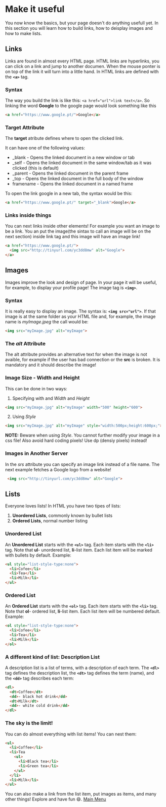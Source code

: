 # Make it useful
You now know the basics, but your page doesn't do anything usefull yet. In this section you will learn how to build links, how to deisplay images and how to make lists.

## Links

Links are found in almost every HTML page. HTML links are hyperlinks, you can click on a link and jump to another documen. When the mouse ponter is on top of the link it will turn into a little hand.
In HTML links are defined with the **`<a>`** tag.

### Syntax

The way you build the link is like this: `<a href="url">link text</a>`. So linking the word **Google** to the google page would look something like this

```html
<a href="https://www.google.pt/">Google</a>
```

### Target Attribute

The **target** atribute defines where to open the clicked link.

It can have one of the following values:

* _blank - Opens the linked document in a new window or tab
* _self - Opens the linked document in the same window/tab as it was clicked (this is default)
* _parent - Opens the linked document in the parent frame
* _top - Opens the linked document in the full body of the window
* framename - Opens the linked document in a named frame

To open the link google in a new tab, the syntax would be this:
 
 ```html
 <a href="https://www.google.pt/" target="_blank">Google</a>
```



### Links inside things

You can next links inside other elements! For example you want an image to be a link. You an put the image(the sintax to call an image will be on the next section) inside link tag and this image will have an image link! 
```html
<a href="https://www.google.pt/">
  <img src="http://tinyurl.com/yc3dd8mw" alt="Google">
</a>
```
## Images

Images improve the look and design of page. In your page it will be useful, for example, to display your profile page! The image tag is **`<img>`**.

### Syntax

It is really easy to display an image. The syntax is: **`<img src="url">`**. If that image is at the same folder as your HTML file and, for example, the image name is *myImage.jpeg* the call would be:

```html
<img src="myImage.jpg" alt="myImage">
```

### The *alt* Attribute

The alt attribute provides an alternative text for when the image is not avaible, for example if the user has bad connection or the **src** is broken. It is mandatory and it should describe the image!

### Image Size - Width and Height

This can be done in two ways:
1. Specifying with and *Width* and *Height*
```html
<img src="myImage.jpg" alt="myImage" width="500" height="600">
```
2. Using *Style*
```html
<img src="myImage.jpg" alt="myImage" style="width:500px;height:600px;">
```

**NOTE:** Beware when using *Style*. You cannot further modify your image in a css file! Also avoid hard coding pixels! Use dp (densiy pixels) instead!

### Images in Another Server

In the *srs* attribute you can specify an image link instead of a file name. The next example fetches a Google logo from a website!

```html
 <img src="http://tinyurl.com/yc3dd8mw" alt="Google">
```

## Lists

Everyone loves lists! In HTML you have two tipes of lists:
1. **Unordered Lists**, commonly known by bullet lists
2. **Ordered Lists**, normal number listing

### Unordered List

An **Unordered List** starts with the **`<ul>`** tag. Each item starts with the **`<li>`** tag. Note that **ul**- unordered list, **li**-list item.
Each list item will be marked with bullets by default. Example:

```html
<ul style="list-style-type:none">
  <li>Cofee</li>
  <li>Tea</li>
  <li>Milk</li>
</ul>
```
</ul>

### Ordered List

An **Ordered List** starts with the **`<ol>`** tag. Each item starts with the **`<li>`** tag. Note that **ol**- ordered list, **li**-list item.
Each list item will be numbered default. Example:

```html
<ol style="list-style-type:none">
  <li>Cofee</li>
  <li>Tea</li>
  <li>Milk</li>
</ol>
```

### A different kind of list: Description List

A description list is a list of terms, with a description of each term.
The **`<dl>`** tag defines the description list, the **`<dt>`** tag defines the term (name), and the **`<dd>`** tag describes each term: 

```html
<dl>
  <dt>Coffee</dt>
  <dd>- black hot drink</dd>
  <dt>Milk</dt>
  <dd>- white cold drink</dd>
</dl>
```

### The sky is the limit!

You can do almost everything with list items!
You can nest them:

```html
<ul>
  <li>Coffee</li>
  <li>Tea
    <ul>
      <li>Black tea</li>
      <li>Green tea</li>
    </ul>
  </li>
  <li>Milk</li>
</ul>
```

You can also make a link from the list item, put images as items, and many other things! Explore and have fun :smile:.
[Main Menu](../README.md)
